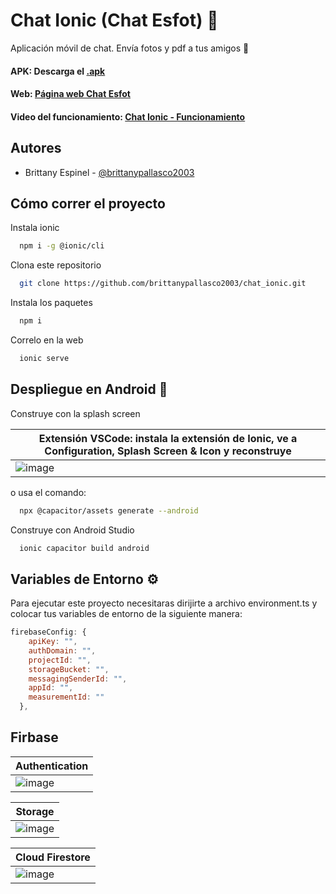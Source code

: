 # Chat Ionic (Chat Esfot) 📨

Aplicación móvil de chat.
Envía fotos y pdf a tus amigos 🥳

#### APK: Descarga el [.apk](src/assets/app-debug.apk)

#### Web: [Página web Chat Esfot](https://chat-f4e72.web.app/)

#### Video del funcionamiento: [Chat Ionic - Funcionamiento](https://youtu.be/VChBe8QhDBU) 

## Autores

- Brittany Espinel - [@brittanypallasco2003](https://github.com/brittanypallasco2003)

## Cómo correr el proyecto

Instala ionic

```bash
  npm i -g @ionic/cli
```

Clona este repositorio

```bash
  git clone https://github.com/brittanypallasco2003/chat_ionic.git
```

Instala los paquetes

```bash
  npm i
```

Correlo en la web

```bash
  ionic serve
```

## Despliegue en Android 📱

Construye con la splash screen

|Extensión VSCode: instala la extensión de Ionic, ve a Configuration, Splash Screen & Icon y reconstruye|
|-|
|![image](https://github.com/brittanypallasco2003/chat_ionic/assets/117743650/d21ea3fd-cfc7-49be-8d7b-7c862b435173)|

o usa el comando:

```bash
  npx @capacitor/assets generate --android
```

Construye con Android Studio

```bash
  ionic capacitor build android
```

## Variables de Entorno ⚙️

Para ejecutar este proyecto necesitaras dirijirte a archivo environment.ts y colocar tus variables de entorno de la siguiente manera:

```js
firebaseConfig: {
    apiKey: "",
    authDomain: "",
    projectId: "",
    storageBucket: "",
    messagingSenderId: "",
    appId: "",
    measurementId: ""
  },
```

## Firbase
|Authentication|
|-|
|![image](https://github.com/brittanypallasco2003/chat_ionic/assets/117743650/d4e6c991-e090-4bd3-8afe-c15db64f4931)|

|Storage|
|-|
|![image](https://github.com/brittanypallasco2003/chat_ionic/assets/117743650/3640d5b4-390c-437d-a0f7-83fb680e07b7)|

|Cloud Firestore|
|-|
|![image](https://github.com/brittanypallasco2003/chat_ionic/assets/117743650/ea6e48ed-46d4-4213-be29-a5f1f2e7875c)|


